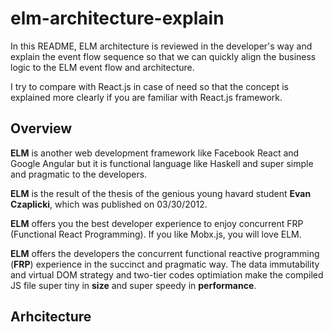 # elm-architecture-explain

In this README, ELM architecture is reviewed in the developer's way and explain the event flow sequence so that we can quickly align the business logic to the ELM event flow and architecture.

I try to compare with React.js in case of need so that the concept is explained more clearly if you are familiar with React.js framework.

## Overview

**ELM** is another web development framework like Facebook React and Google Angular but it is functional language like Haskell and super simple and pragmatic to the developers.

**ELM** is the result of the thesis of the genious young havard student **Evan Czaplicki**, which was published on 03/30/2012.

**ELM** offers you the best developer experience to enjoy concurrent FRP (Functional React Programming). If you like Mobx.js, you will love ELM.

**ELM** offers the developers the concurrent functional reactive programming (**FRP**) experience in the succinct and pragmatic way. The data immutability and virtual DOM strategy and two-tier codes optimiation make the compiled JS file super tiny in **size** and super speedy in **performance**.

## Arhcitecture

